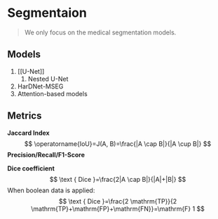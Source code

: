 # Segmentaion

> We only focus on the medical segmentation models.

## Models

1. [[U-Net]]
	1. Nested U-Net
2. HarDNet-MSEG
3. Attention-based models


## Metrics
**Jaccard Index**
$$
\operatorname{IoU}=J(A, B)=\frac{|A \cap B|}{|A \cup B|}
$$
**Precision/Recall/F1-Score**

**Dice coefficient**
$$
\text { Dice }=\frac{2|A \cap B|}{|A|+|B|}
$$
When boolean data is applied:
$$
\text { Dice }=\frac{2 \mathrm{TP}}{2 \mathrm{TP}+\mathrm{FP}+\mathrm{FN}}=\mathrm{F} 1
$$
